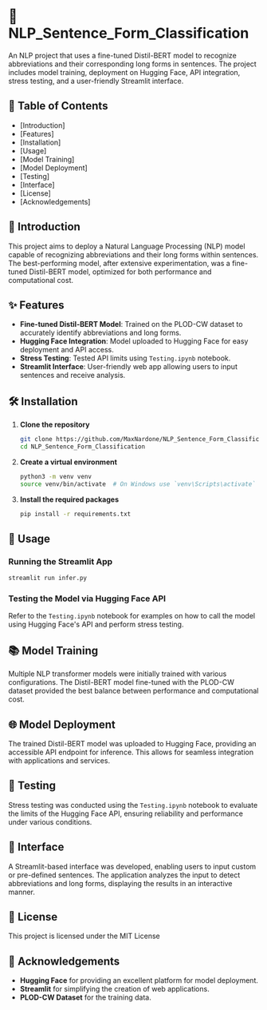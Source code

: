 # 🚀 NLP_Sentence_Form_Classification

An NLP project that uses a fine-tuned Distil-BERT model to recognize abbreviations and their corresponding long forms in sentences. The project includes model training, deployment on Hugging Face, API integration, stress testing, and a user-friendly Streamlit interface.

## 📖 Table of Contents

- [Introduction]
- [Features]
- [Installation]
- [Usage]
- [Model Training]
- [Model Deployment]
- [Testing]
- [Interface]
- [License]
- [Acknowledgements]

## 🌟 Introduction

This project aims to deploy a Natural Language Processing (NLP) model capable of recognizing abbreviations and their long forms within sentences. The best-performing model, after extensive experimentation, was a fine-tuned Distil-BERT model, optimized for both performance and computational cost.

## ✨ Features

- **Fine-tuned Distil-BERT Model**: Trained on the PLOD-CW dataset to accurately identify abbreviations and long forms.
- **Hugging Face Integration**: Model uploaded to Hugging Face for easy deployment and API access.
- **Stress Testing**: Tested API limits using `Testing.ipynb` notebook.
- **Streamlit Interface**: User-friendly web app allowing users to input sentences and receive analysis.
  
## 🛠️ Installation

1. **Clone the repository**

   ```bash
   git clone https://github.com/MaxNardone/NLP_Sentence_Form_Classification.git
   cd NLP_Sentence_Form_Classification
   ```
2. **Create a virtual environment**

   ```bash
   python3 -m venv venv
   source venv/bin/activate  # On Windows use `venv\Scripts\activate`
   ```

3. **Install the required packages**

   ```bash
   pip install -r requirements.txt
   ```

## 🚀 Usage

### Running the Streamlit App

```bash
streamlit run infer.py
```

### Testing the Model via Hugging Face API

Refer to the `Testing.ipynb` notebook for examples on how to call the model using Hugging Face's API and perform stress testing.

## 📚 Model Training

Multiple NLP transformer models were initially trained with various configurations. The Distil-BERT model fine-tuned with the PLOD-CW dataset provided the best balance between performance and computational cost.

## 🌐 Model Deployment

The trained Distil-BERT model was uploaded to Hugging Face, providing an accessible API endpoint for inference. This allows for seamless integration with applications and services.

## 🧪 Testing

Stress testing was conducted using the `Testing.ipynb` notebook to evaluate the limits of the Hugging Face API, ensuring reliability and performance under various conditions.

## 🎨 Interface

A Streamlit-based interface was developed, enabling users to input custom or pre-defined sentences. The application analyzes the input to detect abbreviations and long forms, displaying the results in an interactive manner.

## 📄 License

This project is licensed under the MIT License

## 🙏 Acknowledgements

- **Hugging Face** for providing an excellent platform for model deployment.
- **Streamlit** for simplifying the creation of web applications.
- **PLOD-CW Dataset** for the training data.
